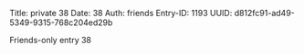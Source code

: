 Title: private 38
Date: 38
Auth: friends
Entry-ID: 1193
UUID: d812fc91-ad49-5349-9315-768c204ed29b

Friends-only entry 38
